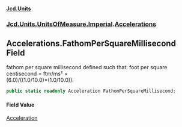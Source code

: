 #### [Jcd.Units](index.md 'index')
### [Jcd.Units.UnitsOfMeasure.Imperial](Jcd.Units.UnitsOfMeasure.Imperial.md 'Jcd.Units.UnitsOfMeasure.Imperial').[Accelerations](Accelerations.md 'Jcd.Units.UnitsOfMeasure.Imperial.Accelerations')

## Accelerations.FathomPerSquareMillisecond Field

fathom per square millisecond defined such that: foot per square centisecond = ftm/ms² ×  
(6.0)/((1.0/10.0)*(1.0/10.0)).

```csharp
public static readonly Acceleration FathomPerSquareMillisecond;
```

#### Field Value
[Acceleration](Acceleration.md 'Jcd.Units.UnitTypes.Acceleration')